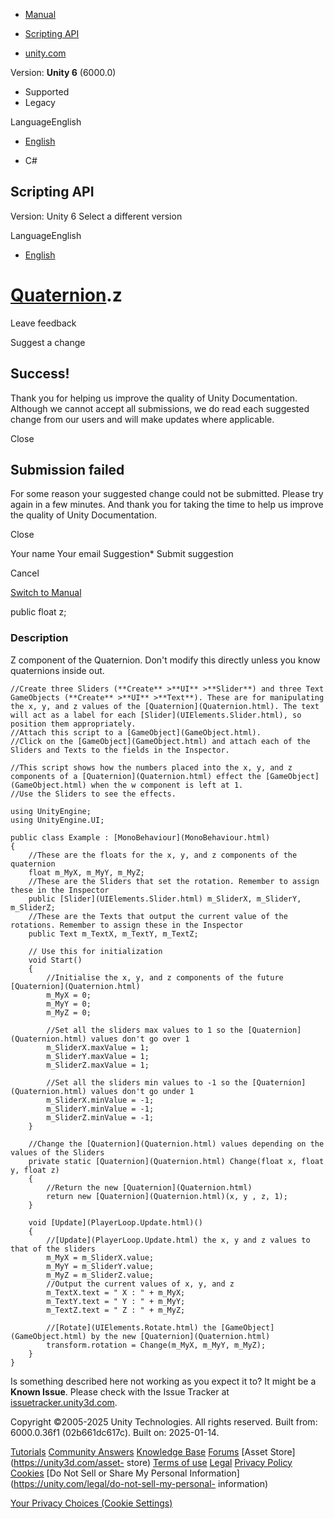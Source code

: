 [ ]()

  * [Manual](../Manual/index.html)
  * [Scripting API](../ScriptReference/index.html)

  * [unity.com](https://unity.com/)

Version: **Unity 6** (6000.0)

  * Supported
  * Legacy

LanguageEnglish

  * [English]()

  * C#

[ ](https://docs.unity3d.com)

## Scripting API

Version: Unity 6 Select a different version

LanguageEnglish

  * [English]()

#  [Quaternion](Quaternion.html).z

Leave feedback

Suggest a change

## Success!

Thank you for helping us improve the quality of Unity Documentation. Although
we cannot accept all submissions, we do read each suggested change from our
users and will make updates where applicable.

Close

## Submission failed

For some reason your suggested change could not be submitted. Please <a>try
again</a> in a few minutes. And thank you for taking the time to help us
improve the quality of Unity Documentation.

Close

Your name Your email Suggestion* Submit suggestion

Cancel

[Switch to Manual](../Manual/class-Quaternion.html "Go to Quaternion Component
in the Manual")

public float z;

### Description

Z component of the Quaternion. Don't modify this directly unless you know
quaternions inside out.

    
    
    //Create three Sliders (**Create** >**UI** >**Slider**) and three Text GameObjects (**Create** >**UI** >**Text**). These are for manipulating the x, y, and z values of the [Quaternion](Quaternion.html). The text will act as a label for each [Slider](UIElements.Slider.html), so position them appropriately.
    //Attach this script to a [GameObject](GameObject.html).
    //Click on the [GameObject](GameObject.html) and attach each of the Sliders and Texts to the fields in the Inspector.  
      
    //This script shows how the numbers placed into the x, y, and z components of a [Quaternion](Quaternion.html) effect the [GameObject](GameObject.html) when the w component is left at 1.
    //Use the Sliders to see the effects.  
      
    using UnityEngine;
    using UnityEngine.UI;  
      
    public class Example : [MonoBehaviour](MonoBehaviour.html)
    {
        //These are the floats for the x, y, and z components of the quaternion
        float m_MyX, m_MyY, m_MyZ;
        //These are the Sliders that set the rotation. Remember to assign these in the Inspector
        public [Slider](UIElements.Slider.html) m_SliderX, m_SliderY, m_SliderZ;
        //These are the Texts that output the current value of the rotations. Remember to assign these in the Inspector
        public Text m_TextX, m_TextY, m_TextZ;  
      
        // Use this for initialization
        void Start()
        {
            //Initialise the x, y, and z components of the future [Quaternion](Quaternion.html)
            m_MyX = 0;
            m_MyY = 0;
            m_MyZ = 0;  
      
            //Set all the sliders max values to 1 so the [Quaternion](Quaternion.html) values don't go over 1
            m_SliderX.maxValue = 1;
            m_SliderY.maxValue = 1;
            m_SliderZ.maxValue = 1;  
      
            //Set all the sliders min values to -1 so the [Quaternion](Quaternion.html) values don't go under 1
            m_SliderX.minValue = -1;
            m_SliderY.minValue = -1;
            m_SliderZ.minValue = -1;
        }  
      
        //Change the [Quaternion](Quaternion.html) values depending on the values of the Sliders
        private static [Quaternion](Quaternion.html) Change(float x, float y, float z)
        {
            //Return the new [Quaternion](Quaternion.html)
            return new [Quaternion](Quaternion.html)(x, y , z, 1);
        }  
      
        void [Update](PlayerLoop.Update.html)()
        {
            //[Update](PlayerLoop.Update.html) the x, y and z values to that of the sliders
            m_MyX = m_SliderX.value;
            m_MyY = m_SliderY.value;
            m_MyZ = m_SliderZ.value;
            //Output the current values of x, y, and z
            m_TextX.text = " X : " + m_MyX;
            m_TextY.text = " Y : " + m_MyY;
            m_TextZ.text = " Z : " + m_MyZ;  
      
            //[Rotate](UIElements.Rotate.html) the [GameObject](GameObject.html) by the new [Quaternion](Quaternion.html)
            transform.rotation = Change(m_MyX, m_MyY, m_MyZ);
        }
    }
    

Is something described here not working as you expect it to? It might be a
**Known Issue**. Please check with the Issue Tracker at
[issuetracker.unity3d.com](https://issuetracker.unity3d.com).

Copyright ©2005-2025 Unity Technologies. All rights reserved. Built from:
6000.0.36f1 (02b661dc617c). Built on: 2025-01-14.

[Tutorials](https://unity3d.com/learn) [Community
Answers](https://answers.unity3d.com) [Knowledge
Base](https://support.unity3d.com/hc/en-us)
[Forums](https://forum.unity3d.com) [Asset Store](https://unity3d.com/asset-
store) [Terms of use](https://docs.unity3d.com/Manual/TermsOfUse.html)
[Legal](https://unity.com/legal) [Privacy
Policy](https://unity.com/legal/privacy-policy)
[Cookies](https://unity.com/legal/cookie-policy) [Do Not Sell or Share My
Personal Information](https://unity.com/legal/do-not-sell-my-personal-
information)

[Your Privacy Choices (Cookie Settings)](javascript:void\(0\);)


